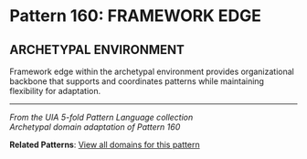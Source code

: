 # Pattern 160: FRAMEWORK EDGE

## ARCHETYPAL ENVIRONMENT

Framework edge within the archetypal environment provides organizational backbone that supports and coordinates patterns while maintaining flexibility for adaptation.

---

*From the UIA 5-fold Pattern Language collection*  
*Archetypal domain adaptation of Pattern 160*

**Related Patterns**: [View all domains for this pattern](../../UIA/md/T160%20FRAMEWORK%20EDGE.md)
